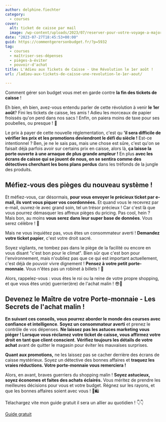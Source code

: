 ```yaml
---
author: delphine.fiechter
category:
  - courses
cover:
  alt: ticket de caisse par mail
  image: /wp-content/uploads/2023/07/reserver-pour-votre-voyage-a-majorque-1.png
date: "2023-07-27T18:45:53+00:00"
guid: https://commentgerersonbudget.fr/?p=5932
tag:
  - courses
  - maîtriser-ses-dépenses
  - pièges-à-éviter
  - pouvoir-d'achat
title: L'Adieu aux Tickets de Caisse - Une Révolution le 1er août !
url: /ladieu-aux-tickets-de-caisse-une-revolution-le-1er-aout/

---
```

Comment gérer son budget vous met en garde contre **la fin des tickets de caisse** !

Eh bien, eh bien, avez-vous entendu parler de cette révolution à venir **le 1er août**? Fini les tickets de caisse, les amis ! Adieu les morceaux de papier froissés qu'on perd dans nos sacs ! Enfin, on paiera moins de taxe pour ses poubelles, ou presque ! 🤔

Le prix à payer de cette nouvelle réglementation, c'est qu **'il sera difficile de vérifier les prix et les promotions deviendront le défi du siècle !** Est-ce intentionnel ? Ben, je ne le sais pas, mais une chose est sûre, c'est qu'on se faisait déjà parfois avoir sur certains prix en caisse, alors là, **ça laisse la porte ouverte à une arnaque de plus grande ampleur !** En plus **avec les écrans de caisse qui se jouent de nous, on se sentira comme des détectives cherchant les bons plans perdus** dans les tréfonds de la jungle des produits.

## Méfiez-vous des pièges du nouveau système !

Et méfiez-vous, car désormais, **pour vous envoyer le précieux ticket par e-mail, ils vont vous piquer vos coordonnées.** Et quand vous le recevrez par e-mail, ouvrez-le avec grand soin, tel un trésor précieux ! Car c'est là que vous pourrez démasquer les affreux pièges du pricing. Pas cool, hein ? Mais bon, au moins **vous serez dans leur super base de données**. Vous serez célèbre ! 🌟

Mais ne vous inquiétez pas, vous êtes un consommateur averti ! **Demandez votre ticket papier**, c'est votre droit sacré.

Soyez vigilants, ne tombez pas dans le piège de la facilité ou encore en vous disant "c'est bon pour le climat". Bien sûr que c'est bon pour l'environnement, mais n'oubliez pas que ce qui est important actuellement, c'est déjà de pouvoir vivre dignement ! **Pensez à votre petit porte-monnaie**. Vous n'êtes pas un robinet à billets ! 💸

Alors, rappelez-vous : vous êtes le roi ou la reine de votre propre shopping, et que vous êtes un(e) guerrier(ère) de l'achat malin ! 😎🛒

## Devenez le Maître de votre Porte-monnaie - Les Secrets de l'achat malin !

**En suivant ces conseils, vous pourrez aborder le monde des courses avec confiance et intelligence**. **Soyez un consommateur averti** et prenez le contrôle de vos dépenses. **Ne laissez pas les astuces marketing vous piéger ! Lorsque vous réclamez votre ticket de caisse, vous affirmez votre droit en tant que client conscient**. **Vérifiez toujours les détails de votre achat** avant de quitter le magasin pour éviter les mauvaises surprises.

**Quant aux promotions,** ne les laissez pas se cacher derrière des écrans de caisse mystérieux. Soyez un détective des bonnes affaires et **traquez les vraies réductions. Votre porte-monnaie vous remerciera !**

Alors, en avant, braves guerriers du shopping malin ! **Soyez astucieux, soyez économes et faites des achats éclairés.** Vous méritez de prendre les meilleures décisions pour vous et votre budget. Régnez sur les rayons, et que les bonnes affaires soient avec vous ! 👑🛍️

Télachargez vite mon guide gratuit il sera un allier au quotidien ! 👇👇

[Guide gratuit](https://commentgerersonbudget.fr/telecharger-gratuitement-le-guide-complet/)
